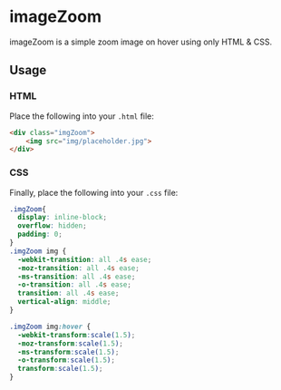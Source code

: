 # imageZoom
imageZoom is a simple zoom image on hover using only HTML & CSS.

## Usage
### HTML

Place the following into your `.html` file:
```html
<div class="imgZoom">
    <img src="img/placeholder.jpg">
</div>
```

### CSS

Finally, place the following into your `.css` file:

```css
.imgZoom{
  display: inline-block;
  overflow: hidden;
  padding: 0;
}
.imgZoom img {
  -webkit-transition: all .4s ease;
  -moz-transition: all .4s ease;
  -ms-transition: all .4s ease;
  -o-transition: all .4s ease;
  transition: all .4s ease;
  vertical-align: middle;
}

.imgZoom img:hover {
  -webkit-transform:scale(1.5);
  -moz-transform:scale(1.5);
  -ms-transform:scale(1.5);
  -o-transform:scale(1.5);
  transform:scale(1.5);
}
```
